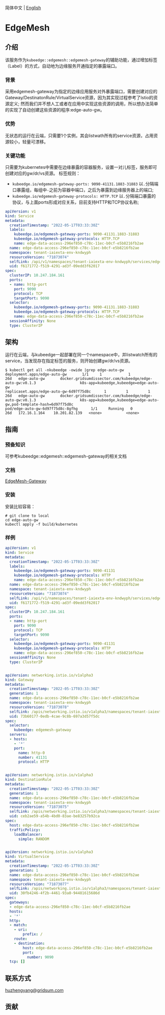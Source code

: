 简体中文 | [English](./README.md)

# EdgeMesh

## 介绍
该服务作为`kubeedge::edgemesh::edgemesh-gateway`的辅助功能，通过增加标签（Label）的方式，自动地为边缘服务开通指定的暴露端口。
### 背景
采用edgemesh-gateway为指定的边缘应用服务对外暴露端口，需要创建对应的Gateway/DestinatonRule/VirtualService资源，因为其实现过程参考了Istio的资源定义;
然而我们并不想人工或者在应用中实现这些资源的调用，所以想办法简单的实现了自动创建这些资源的程序:edge-auto-gw。
### 优势
无状态的运行在云端，只需要1个实例，其会listwath所有的service资源，占用资源较小，轻量可漂移。
### 关键功能
只需要为kubernetes中需要在边缘暴露的容器服务，设置一对儿标签，服务即可创建对应的gw/dr/vs资源。
标签规则：
  - `kubeedge.io/edgemesh-gateway-ports: 9090-41131.1883-31883`
    以`.`分隔端口暴露组，每组中`-`之前为容器中端口，之后为暴露到边缘服务器上的端口;
  - `kubeedge.io/edgemesh-gateway-protocols: HTTP.TCP`
    以`.`分隔端口暴露的协议，与上面ports形成对应关系，目前支持HTTP和TCP协议名称;
```yaml
apiVersion: v1
kind: Service
metadata:
  creationTimestamp: "2022-05-17T03:33:30Z"
  labels:
    kubeedge.io/edgemesh-gateway-ports: 9090-41131.1883-31883
    kubeedge.io/edgemesh-gateway-protocols: HTTP.TCP
    name: edge-data-access-296ef850-c78c-11ec-b0cf-e5b8216fb2ae
  name: edge-data-access-296ef850-c78c-11ec-b0cf-e5b8216fb2ae
  namespace: tenant-iaiexta-env-kndwyph
  resourceVersion: "71873074"
  selfLink: /api/v1/namespaces/tenant-iaiexta-env-kndwyph/services/edge-data-access-296ef850-c78c-11ec-b0cf-e5b8216fb2ae
  uid: f6171772-f519-4291-ad3f-09edd3f62017
spec:
  clusterIP: 10.247.184.161
  ports:
  - name: http-port
    port: 9090
    protocol: TCP
    targetPort: 9090
  selector:
    kubeedge.io/edgemesh-gateway-ports: 9090-41131.1883-31883
    kubeedge.io/edgemesh-gateway-protocols: HTTP.TCP
    name: edge-data-access-296ef850-c78c-11ec-b0cf-e5b8216fb2ae
  sessionAffinity: None
  type: ClusterIP
```
## 架构
运行在云端，与kubeedge一起部署在同一个namespace中，并listwatch所有的service，当发现存在指定标签的服务，则开始创建gw/dr/vs资源。
```shell
$ kubectl get all -nkubeedge -owide |grep edge-auto-gw
deployment.apps/edge-auto-gw       1/1     1            1           26d   edge-auto-gw       docker.gridsumdissector.com/kubeedge/edge-auto-gw:v0.1.3                    k8s-app=kubeedge,kubeedge=edge-auto-gw
replicaset.apps/edge-auto-gw-6d97f75d8c      1         1         1       26d   edge-auto-gw       docker.gridsumdissector.com/kubeedge/edge-auto-gw:v0.1.3                    k8s-app=kubeedge,kubeedge=edge-auto-gw,pod-template-hash=6d97f75d8c
pod/edge-auto-gw-6d97f75d8c-8gfhg      1/1     Running   0          26d   172.16.1.164    10.201.82.139   <none>           <none>
```
## 指南

### 预备知识
可参考kubeedge::edgemesh::edgemesh-gateway的相关文档
### 文档
[EdgeMesh-Gateway](https://edgemesh.netlify.app/guide/edge-gateway.html)
### 安装
安装比较容易：
```shell
# git clone to local
cd edge-auto-gw
kubectl apply -f build/kubernetes
```
### 样例
```yaml
apiVersion: v1
kind: Service
metadata:
  creationTimestamp: "2022-05-17T03:33:30Z"
  labels:
    kubeedge.io/edgemesh-gateway-ports: 9090-41131
    kubeedge.io/edgemesh-gateway-protocols: HTTP
    name: edge-data-access-296ef850-c78c-11ec-b0cf-e5b8216fb2ae
  name: edge-data-access-296ef850-c78c-11ec-b0cf-e5b8216fb2ae
  namespace: tenant-iaiexta-env-kndwyph
  resourceVersion: "71873074"
  selfLink: /api/v1/namespaces/tenant-iaiexta-env-kndwyph/services/edge-data-access-296ef850-c78c-11ec-b0cf-e5b8216fb2ae
  uid: f6171772-f519-4291-ad3f-09edd3f62017
spec:
  clusterIP: 10.247.184.161
  ports:
  - name: http-port
    port: 9090
    protocol: TCP
    targetPort: 9090
  selector:
    kubeedge.io/edgemesh-gateway-ports: 9090-41131
    kubeedge.io/edgemesh-gateway-protocols: HTTP
    name: edge-data-access-296ef850-c78c-11ec-b0cf-e5b8216fb2ae
  sessionAffinity: None
  type: ClusterIP


apiVersion: networking.istio.io/v1alpha3
kind: Gateway
metadata:
  creationTimestamp: "2022-05-17T03:33:30Z"
  generation: 1
  name: edge-data-access-296ef850-c78c-11ec-b0cf-e5b8216fb2ae
  namespace: tenant-iaiexta-env-kndwyph
  resourceVersion: "71873078"
  selfLink: /apis/networking.istio.io/v1alpha3/namespaces/tenant-iaiexta-env-kndwyph/gateways/edge-data-access-296ef850-c78c-11ec-b0cf-e5b8216fb2ae
  uid: 73b60177-0edb-4cae-9c8b-697a3d57f5dc
spec:
  selector:
    kubeedge: edgemesh-gateway
  servers:
  - hosts:
    - '*'
    port:
      name: http-0
      number: 41131
      protocol: HTTP


apiVersion: networking.istio.io/v1alpha3
kind: DestinationRule
metadata:
  creationTimestamp: "2022-05-17T03:33:30Z"
  generation: 1
  name: edge-data-access-296ef850-c78c-11ec-b0cf-e5b8216fb2ae
  namespace: tenant-iaiexta-env-kndwyph
  resourceVersion: "71873075"
  selfLink: /apis/networking.istio.io/v1alpha3/namespaces/tenant-iaiexta-env-kndwyph/destinationrules/edge-data-access-296ef850-c78c-11ec-b0cf-e5b8216fb2ae
  uid: ceb2ae59-a54b-4bd0-83ae-be83257b92ca
spec:
  host: edge-data-access-296ef850-c78c-11ec-b0cf-e5b8216fb2ae
  trafficPolicy:
    loadBalancer:
      simple: RANDOM


apiVersion: networking.istio.io/v1alpha3
kind: VirtualService
metadata:
  creationTimestamp: "2022-05-17T03:33:30Z"
  generation: 1
  name: edge-data-access-296ef850-c78c-11ec-b0cf-e5b8216fb2ae
  namespace: tenant-iaiexta-env-kndwyph
  resourceVersion: "71873077"
  selfLink: /apis/networking.istio.io/v1alpha3/namespaces/tenant-iaiexta-env-kndwyph/virtualservices/edge-data-access-296ef850-c78c-11ec-b0cf-e5b8216fb2ae
  uid: 30fb4246-4f2b-4461-93a0-94481615686d
spec:
  gateways:
  - edge-data-access-296ef850-c78c-11ec-b0cf-e5b8216fb2ae
  hosts:
  - '*'
  http:
  - match:
    - uri:
        prefix: /
    route:
    - destination:
        host: edge-data-access-296ef850-c78c-11ec-b0cf-e5b8216fb2ae
        port:
          number: 9090
  tcp: []

```

## 联系方式
huzhengyang@gridsum.com
## 贡献

